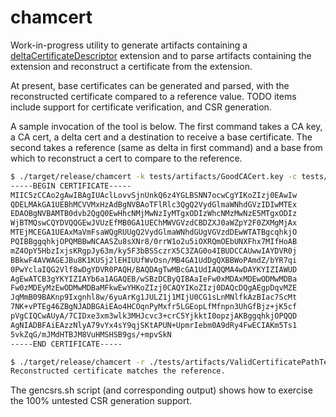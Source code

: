 # chamcert

Work-in-progress utility to generate artifacts containing a [deltaCertificateDescriptor](https://datatracker.ietf.org/doc/html/draft-bonnell-lamps-chameleon-certs-01) extension and to parse
artifacts containing the extension and reconstruct a certificate from the extension.

At present, base certificates can be generated and parsed, with the 
reconstructed certificate compared to a reference value. TODO items include support for
certificate verification, and CSR generation.

A sample invocation of the tool is below. The first command takes a CA key, a CA cert, a delta cert and a destination to receive a base certificate. The second takes a reference (same as delta in first command) and a base from which to reconstruct a cert to compare to the reference.

```bash
$ ./target/release/chamcert -k tests/artifacts/GoodCACert.key -c tests/artifacts/GoodCACert.crt -d ./tests/artifacts/ValidCertificatePathTest1EE.crt -b ./tests/artifacts/base.der
-----BEGIN CERTIFICATE-----
MIIC5zCCAo2gAwIBAgIUAclLovvSjnUnkQ6z4YGLBSNN7ocwCgYIKoZIzj0EAwIw
QDELMAkGA1UEBhMCVVMxHzAdBgNVBAoTFlRlc3QgQ2VydGlmaWNhdGVzIDIwMTEx
EDAOBgNVBAMTB0dvb2QgQ0EwHhcNMjMwNzIyMTgxODIzWhcNMzMwNzE5MTgxODIz
WjBTMQswCQYDVQQGEwJVUzEfMB0GA1UEChMWVGVzdCBDZXJ0aWZpY2F0ZXMgMjAx
MTEjMCEGA1UEAxMaVmFsaWQgRUUgQ2VydGlmaWNhdGUgVGVzdDEwWTATBgcqhkjO
PQIBBggqhkjOPQMBBwNCAASZu8sXNr8/0rrW1o2u5iOXRQmOEbUNXFhx7MIfHoAB
mZ4OpY5HbzIxjsKRgpJy63m/ky5F3bBSSczrX5C3ZAG0o4IBUDCCAUwwIAYDVR0j
BBkwF4AVWAGEJBu8K1KUSj2lEHIUUfWvOsn/MB4GA1UdDgQXBBWoPAmdZ/bYR7qi
0PwYclaIQG2Vlf8wDgYDVR0PAQH/BAQDAgTwMBcGA1UdIAQQMA4wDAYKYIZIAWUD
AgEwATCB3gYKYIZIAYb6a1AGAQEB/wSBzDCByQIBAaIeFw0xMDAxMDEwODMwMDBa
Fw0zMDEyMzEwODMwMDBaMFkwEwYHKoZIzj0CAQYIKoZIzj0DAQcDQgAEgpDqvMZE
JqMmB09BAKnp9Ixgnhl8w/6yuArKg1JULZ1j1MIjU0CG1sLnMNlfkAzBIac7ScMt
7NK+vPTEg46ZBgNJADBGAiEAo4HCOqnPyMxfr5LGEopLfMfnpn3UhGfBjz+jK5cf
pVgCIQCwAUyA/7CIDxe3xm3wlk3MHJcvc3+crC5YjkktI0opzjAKBggqhkjOPQQD
AgNIADBFAiEAzzNlyA79vYx4sY9qjSKtAPUN+UpmrIebm0A9dRy4FwECIAKm5Ts1
5vkZqG/mJMdHTBJM8VuHMSHSB9gs/+mpvSkN
-----END CERTIFICATE-----

$ ./target/release/chamcert -r ./tests/artifacts/ValidCertificatePathTest1EE.crt -v ./tests/artifacts/base.der
Reconstructed certificate matches the reference.
```

The gencsrs.sh script (and corresponding output) shows how to exercise the 100% untested CSR generation support.
